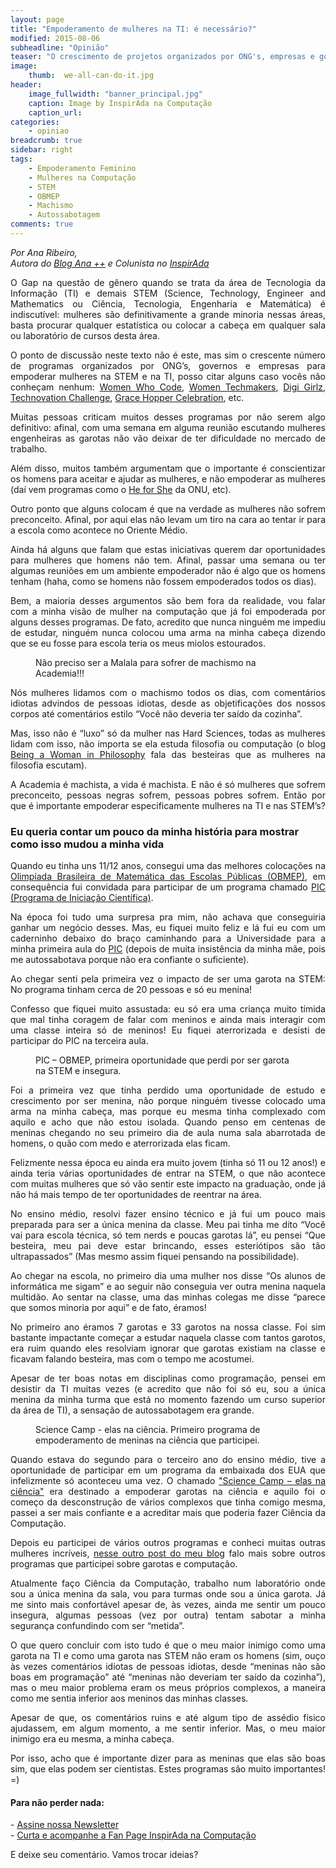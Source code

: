 ```yaml
---
layout: page
title: "Empoderamento de mulheres na TI: é necessário?"
modified: 2015-08-06
subheadline: "Opinião"
teaser: "O crescimento de projetos organizados por ONG's, empresas e governos podem nos levar ao questionamento."
image:
    thumb:  we-all-can-do-it.jpg
header:
    image_fullwidth: "banner_principal.jpg"
    caption: Image by InspirAda na Computação
    caption_url: 
categories:
    - opiniao
breadcrumb: true
sidebar: right
tags:
    - Empoderamento Feminino
    - Mulheres na Computação
    - STEM
    - OBMEP
    - Machismo
    - Autossabotagem
comments: true 
---
```

<p style='font-style:italic;'>Por Ana Ribeiro, <br />Autora do <a href="https://blogdeviagensdeana.wordpress.com" target="_blank">Blog Ana ++</a> e Colunista no <a href="http://inspiradanacomputacao.com/" target="_blank">InspirAda</a></p>

<p align="justify">O Gap na questão de gênero quando se trata da área de Tecnologia da Informação (TI) e demais STEM (Science, Technology, Engineer and Mathematics ou Ciência, Tecnologia, Engenharia e Matemática) é indiscutível: mulheres são definitivamente a grande minoria nessas áreas, basta procurar qualquer estatística ou colocar a cabeça em qualquer sala ou laboratório de cursos desta área.</p>

<p align="justify">O ponto de discussão neste texto não é este, mas sim o crescente número de programas organizados por ONG’s, governos e empresas para empoderar mulheres na STEM e na TI, posso citar alguns caso vocês não conheçam nenhum: <a href="https://www.womenwhocode.com/" target="_blank">Women Who Code</a>, <a href="https://www.womentechmakers.com/" target="_blank">Women Techmakers</a>, <a href="http://www.microsoft.com/en-us/diversity/programs/digigirlz/" target="_blank">Digi Girlz</a>, <a href="http://www.technovationchallenge.org/" target="_blank">Technovation Challenge</a>, <a href="http://gracehopper.org/" target="_blank">Grace Hopper Celebration</a>, etc.</p>

<p align="justify">Muitas pessoas criticam muitos desses programas por não serem algo definitivo: afinal, com uma semana em alguma reunião escutando mulheres engenheiras as garotas não vão deixar de ter dificuldade no mercado de trabalho. <p/>

<p align="justify">Além disso, muitos também argumentam que o importante é conscientizar os homens para aceitar e ajudar as mulheres, e não empoderar as mulheres (daí vem programas como o <a href="http://www.heforshe.org/pt" target="_blank">He for She</a> da ONU, etc). </p>

<p align="justify">Outro ponto que alguns colocam é que na verdade as mulheres não sofrem preconceito. Afinal, por aqui elas não levam um tiro na cara ao tentar ir para a escola como acontece no Oriente Médio.</p>


<p align="justify">Ainda há alguns que falam que estas iniciativas querem dar oportunidades para mulheres que homens não tem. Afinal, passar uma semana ou ter algumas reuniões em um ambiente empoderador não é algo que os homens tenham (haha, como se homens não fossem empoderados todos os dias). </p>


<p align="justify">Bem, a maioria desses argumentos são bem fora da realidade, vou falar com a minha visão de mulher na computação que já foi empoderada por alguns desses programas. De fato, acredito que nunca ninguém me impediu de estudar, ninguém nunca colocou uma arma na minha cabeça dizendo que se eu fosse para escola teria os meus miolos estourados. </p>

<figure>
    <img src="http://inspiradanacomputacao.github.io/images/malala.png" alt="">
    <figcaption>Não preciso ser a Malala para sofrer de machismo na Academia!!!</figcaption>
</figure> 

<p align="justify">Nós mulheres lidamos com o machismo todos os dias, com comentários idiotas advindos de pessoas idiotas, desde as objetificações dos nossos corpos até comentários estilo “Você não deveria ter saído da cozinha”.</p> 

<p align="justify">Mas, isso não é “luxo” só da mulher nas Hard Sciences, todas as mulheres lidam com isso, não importa se ela estuda filosofia ou computação (o blog <a href="https://beingawomaninphilosophy.wordpress.com/" target="_blank">Being a Woman in Philosophy</a> fala das besteiras que as mulheres na filosofia escutam).</p> 

<p align="justify">A Academia é machista, a vida é machista. E não é só mulheres que sofrem preconceito, pessoas negras sofrem, pessoas pobres sofrem. Então por que é importante empoderar especificamente mulheres na TI e nas STEM’s? </p>

<h3> Eu queria contar um pouco da minha história para mostrar como isso mudou a minha vida </h3>

<p align="justify">Quando eu tinha uns 11/12 anos, consegui uma das melhores colocações na <a href="http://www.obmep.org.br/" target="_blank">Olimpíada Brasileira de Matemática das Escolas Públicas (OBMEP)</a>, em consequência fui convidada para participar de um programa chamado <a href="http://www.cnpq.br/web/guest/pic-obmep" target="_blank">PIC (Programa de Iniciação Científica)</a>. </p>

<p align="justify">Na época foi tudo uma surpresa pra mim, não achava que conseguiria ganhar um negócio desses.  Mas, eu fiquei muito feliz e lá fui eu com um caderninho debaixo do braço caminhando para a Universidade para a minha primeira aula do <a href="http://www.cnpq.br/web/guest/pic-obmep" target="_blank">PIC</a> (depois de muita insistência da minha mãe, pois me autossabotava porque não era confiante o suficiente). </p>

<p align="justify">Ao chegar senti pela primeira vez o impacto de ser uma garota na STEM: No programa tinham cerca de 20 pessoas e só eu menina! </p>

<p align="justify">Confesso que fiquei muito assustada: eu só era uma criança muito tímida que mal tinha coragem de falar com meninos e ainda mais interagir com uma classe inteira só de meninos! Eu fiquei aterrorizada e desisti de participar do PIC na terceira aula. </p>

<figure>
    <img src="http://inspiradanacomputacao.github.io/images/pic-obmep.jpg" alt="">
    <figcaption>PIC – OBMEP, primeira oportunidade que perdi por ser garota na STEM e insegura.</figcaption>
</figure> 

<p align="justify">Foi a primeira vez que tinha perdido uma oportunidade de estudo e crescimento por ser menina, não porque ninguém tivesse colocado uma arma na minha cabeça, mas porque eu mesma tinha complexado com aquilo e acho que não estou isolada.   Quando penso em centenas de meninas chegando no seu primeiro dia de aula numa sala abarrotada de homens, o quão com medo e aterrorizada elas ficam. <p/>

<p align="justify">Felizmente nessa época eu ainda era muito jovem (tinha só 11 ou 12 anos!) e ainda teria várias oportunidades de entrar na STEM, o que não acontece com muitas mulheres que só vão sentir este impacto na graduação, onde já não há mais tempo de ter oportunidades de reentrar na área. </p>

<p align="justify">No ensino médio, resolvi fazer ensino técnico e já fui um pouco mais preparada para ser a única menina da classe. Meu pai tinha me dito “Você vai para escola técnica, só tem nerds e poucas garotas lá”, eu pensei “Que besteira, meu pai deve estar brincando, esses esteriótipos são tão ultrapassados” (Mas mesmo assim fiquei pensando na possibilidade).<p/>

<p align="justify">Ao chegar na escola, no primeiro dia uma mulher nos disse “Os alunos de informática me sigam” e ao seguir não conseguia ver outra menina naquela multidão. Ao sentar na classe, uma das minhas colegas me disse “parece que somos minoria por aqui” e de fato, éramos! 

<p align="justify">No primeiro ano éramos 7 garotas e 33 garotos na nossa classe. Foi sim bastante impactante começar a estudar naquela classe com tantos garotos, era ruim quando eles resolviam ignorar que garotas existiam na classe e ficavam falando besteira, mas com o tempo me acostumei. </p>

<p align="justify">Apesar de ter boas notas em disciplinas como programação, pensei em desistir da TI muitas vezes (e acredito que não foi só eu, sou a única menina da minha turma que está no momento fazendo um curso superior da área de TI), a sensação de autossabotagem era grande. </p>

<figure>
    <img src="http://inspiradanacomputacao.github.io/images/science-camp.jpg" alt="">
    <figcaption>Science Camp - elas na ciência. Primeiro programa de empoderamento de meninas na ciência que participei.</figcaption>
</figure> 

<p align="justify">Quando estava do segundo para o terceiro ano do ensino médio, tive a oportunidade de participar em um programa da embaixada dos EUA que infelizmente só aconteceu uma vez. O chamado <a href="https://blogdeviagensdeana.wordpress.com/2013/03/20/science-camp-elas-na-ciencia/" target="_blank">"Science Camp – elas na ciência"</a> era destinado a empoderar garotas na ciência e aquilo foi o começo da desconstrução de vários complexos que tinha comigo mesma, passei a ser mais confiante e a acreditar mais que poderia fazer Ciência da Computação. <p/> 

<p align="justify">Depois eu participei de vários outros programas e conheci muitas outras mulheres incríveis, <a href="https://blogdeviagensdea na.wordpress.com/2015/05/12/mulheres-na-computacao-hackathon-rodada-technovation-e-etc-e-como-tudo-isso-me-mudou/" target="_blank">nesse outro post do meu blog</a> falo mais sobre outros programas que participei sobre garotas e computação.</p>

<p align="justify">Atualmente faço Ciência da Computação, trabalho num laboratório onde sou a única menina da sala, vou para turmas onde sou a única garota. Já me sinto mais confortável apesar de, às vezes, ainda me sentir um pouco insegura, algumas pessoas (vez por outra) tentam sabotar a minha segurança confundindo com ser “metida”. <p/>

<p align="justify">O que quero concluir com isto tudo é que o meu maior inimigo como uma garota na TI e como uma garota nas STEM não eram os homens (sim, ouço às vezes comentários idiotas de pessoas idiotas, desde “meninas não são boas em programação” até “meninas não deveriam ter saído da cozinha”), mas o meu maior problema eram os meus próprios complexos, a maneira como me sentia inferior aos meninos das minhas classes. 

<p align="justify">Apesar de que, os comentários ruins e até algum tipo de assédio físico ajudassem, em algum momento, a me sentir inferior. Mas, o meu maior inimigo era eu mesma, a minha cabeça. </p> 

<p align="justify">Por isso, acho que é importante dizer para as meninas que elas são boas sim, que elas podem ser cientistas. Estes programas são muito importantes! =) </p>


<h4> Para não perder nada: </h4>
<p>
- <a href="http://inspiradanacomputacao.us11.list-manage1.com/subscribe?u=e6a849e909bc803ed73b456c2&id=a85bc7db3b" target="_blank">Assine nossa Newsletter</a> <br />
- <a href="https://www.facebook.com/InspiradaNaComputacao" target="_blank">Curta e acompanhe a Fan Page InspirAda na Computação</a><br />
</p>
E deixe seu comentário. Vamos trocar ideias?


